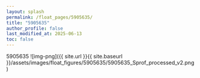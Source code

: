 ```yaml
---
layout: splash
permalink: /float_pages/5905635/
title: "5905635"
author_profile: false
last_modified_at: 2025-06-13
toc: false
---
```

 
5905635
![img-png]({{ site.url }}{{ site.baseurl }}/assets/images/float_figures/5905635/5905635_Sprof_processed_v2.png)